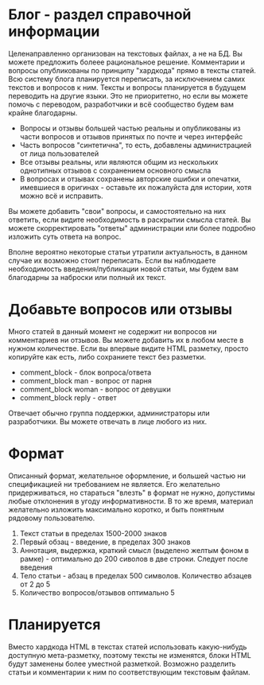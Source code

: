 # Блог - раздел справочной информации
Целенаправленно организован на текстовых файлах, а не на БД. Вы можете предложить болеее рациональное решение.
Комментарии и вопросы опубликованы по принципу "хардкода" прямо в тексты статей. Всю систему блога планируется переписать, 
за исключением самих текстов и вопросов к ним. Тексты и вопросы планируется в будущем переводить на другие языки.
Это не приоритетно, но если вы можете помочь с переводом, разработчики и всё сообщество будем вам крайне благодарны.

- Вопросы и отзывы большей частью реальны и опубликованы из части вопросов и отзывов принятых по почте и через интерфейс
- Часть вопросов "синтетична", то есть, добавлены администрацией от лица пользователей
- Все отзывы реальны, или являются общим из нескольких однотипных отзывов с сохранением основного смысла
- В вопросах и отзывах сохранены авторские ошибки и опечатки, имевшиеся в оригинах - оставьте их пожалуйста для истории, хотя можно всё и исправить.

Вы можете добавить "свои" вопросы, и самостоятельно на них ответить, если видите необходимость в раскрытии смысла статей. 
Вы можете скорректировать "ответы" администрации или более подробно изложить суть ответа на вопрос.

Вполне вероятно некоторые статьи утратили актуальность, в данном случае их возможно стоит переписать. 
Если вы наблюдаете необходимость введения/публикации новой статьи, мы будем вам благодарны за наброски или полный их текст.

# Добавьте вопросов или отзывы
Много статей в данный момент не содержит ни вопросов ни комментариев ни отзывов. 
Вы можете добавить их в любом месте в нужном количестве. Если вы впервые видите HTML разметку, просто копируйте как есть, 
либо сохраниете текст без разметки. 
- comment_block - блок вопроса/ответа
- comment_block man - вопрос от парня
- comment_block woman - вопрос от девушки
- comment_block reply - ответ 

Отвечает обычно группа поддержки, администраторы или разработчики. Вы можете отвечать в лице любого из них.

# Формат
Описанный формат, желательное оформление, и большей частью ни спецификацией ни требованием не является. 
Его желательно придерживаться, но стараться "влезть" в формат не нужно, допустимы любые отклонения в угоду информативности. 
В то же время, материал желательно изложить максимально коротко, и быть понятным рядовому пользователю.

1. Текст статьи в пределах 1500-2000 знаков
2. Первый обзац - введение, в пределах 300 знаков
3. Аннотация, выдержка, краткий смысл (выделено желтым фоном в рамке) - оптимально до 200 сиволов в две строки. 
Следует после введения
4. Тело статьи - абзац в пределах 500 символов. Количество абзацев от 2 до 5
5. Количество вопросов/отзывов оптимально 5

# Планируется
Вместо хардкода HTML в текстах статей использовать какую-нибудь доступную мета-разметку, поэтому тексты не изменятся, 
блоки HTML будут заменены более уместной разметкой. Возможно разделить статьи и комментарии к ним по 
соответствующим текстовым файлам. 




